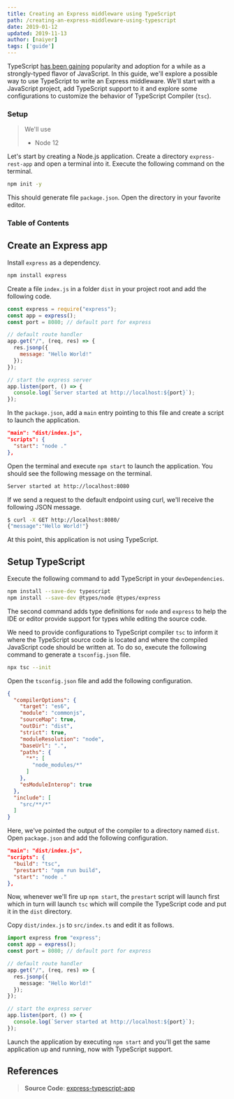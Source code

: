 ```yaml
---
title: Creating an Express middleware using TypeScript
path: /creating-an-express-middleware-using-typescript
date: 2019-01-12
updated: 2019-11-13
author: [naiyer]
tags: ['guide']
---
```


TypeScript [has been gaining](https://2018.stateofjs.com/javascript-flavors/typescript/) popularity and adoption for a while as a strongly-typed flavor of JavaScript. In this guide, we'll explore a possible way to use TypeScript to write an Express middleware.  We'll start with a JavaScript project, add TypeScript support to it and explore some configurations to customize the behavior of TypeScript Compiler (`tsc`).

### Setup

> We'll use
> - Node 12

Let's start by creating a Node.js application. Create a directory `express-rest-app` and open a terminal into it. Execute the following command on the terminal.

```bash
npm init -y
```

This should generate file `package.json`. Open the directory in your favorite editor.

### Table of Contents

## Create an Express app

Install `express` as a dependency.

```bash
npm install express
```

Create a file `index.js` in a folder `dist` in your project root and add the following code.

```js
const express = require("express");
const app = express();
const port = 8080; // default port for express

// default route handler
app.get("/", (req, res) => {
  res.jsonp({
    message: "Hello World!"
  });
});

// start the express server
app.listen(port, () => {
  console.log(`Server started at http://localhost:${port}`);
});
```

In the `package.json`, add a `main` entry pointing to this file and create a script to launch the application.

```json
"main": "dist/index.js",
"scripts": {
  "start": "node ."
},
```

Open the terminal and execute `npm start` to launch the application. You should see the following message on the terminal.

```bash
Server started at http://localhost:8080
```

If we send a request to the default endpoint using curl, we'll receive the following JSON message.

```bash
$ curl -X GET http://localhost:8080/
{"message":"Hello World!"}
```

At this point, this application is not using TypeScript.

## Setup TypeScript

Execute the following command to add TypeScript in your `devDependencies`.

```bash
npm install --save-dev typescript
npm install --save-dev @types/node @types/express
```

The second command adds type definitions for `node` and `express` to help the IDE or editor provide support for types while editing the source code.

We need to provide configurations to TypeScript compiler `tsc` to inform it where the TypeScript source code is located and where the compiled JavaScript code should be written at. To do so, execute the following command to generate a `tsconfig.json` file.

```bash
npx tsc --init
```

Open the `tsconfig.json` file and add the following configuration.

```json
{
  "compilerOptions": {
    "target": "es6",
    "module": "commonjs",
    "sourceMap": true,
    "outDir": "dist",
    "strict": true,
    "moduleResolution": "node",
    "baseUrl": ".",
    "paths": {
      "*": [
        "node_modules/*"
      ]
    },
    "esModuleInterop": true
  },
  "include": [
    "src/**/*"
  ]
}
```

Here, we've pointed the output of the compiler to a directory named `dist`. Open `package.json` and add the following configuration.

```json
"main": "dist/index.js",
"scripts": {
  "build": "tsc",
  "prestart": "npm run build",
  "start": "node ."
},
```

Now, whenever we'll fire up `npm start`, the `prestart` script will launch first which in turn will launch `tsc` which will compile the TypeScript code and put it in the `dist` directory.

Copy `dist/index.js` to `src/index.ts` and edit it as follows.

```typescript
import express from "express";
const app = express();
const port = 8080; // default port for express

// default route handler
app.get("/", (req, res) => {
  res.jsonp({
    message: "Hello World!"
  });
});

// start the express server
app.listen(port, () => {
  console.log(`Server started at http://localhost:${port}`);
});
```

Launch the application by executing `npm start` and you'll get the same application up and running, now with TypeScript support.

## References

> **Source Code**: [express-typescript-app](https://gitlab.com/mflash/guides/nodejs/express-postgres-api/tree/express-typescript-app)